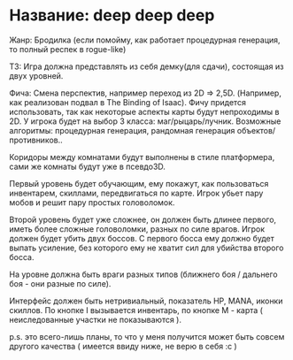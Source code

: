 Название: deep deep deep
=======
Жанр: Бродилка (если помойму, как работает процедурная генерация, то полный респек в rogue-like)

ТЗ: Игра должна представлять из себя демку(для сдачи), состоящая из двух уровней.

Фича: Смена перспектив, например переход из 2D => 2,5D. (Например, как реализован подвал в The Binding of Isaac). 
Фичу придется использовать, так как некоторые аспекты карты будут непроходимы в 2D. У игрока будет на выбор 3 класса: маг/рыцарь/лучник.
Возможные алгоритмы: процедурная генерация, рандомная генерация объектов/противников..

Коридоры между комнатами будут выполнены в стиле платформера, сами же комнаты будут уже в псевдо3D.

Первый уровень будет обучающим, ему покажут, как пользоваться инвентарем, скиллами, передвигаться по карте. Игрок убьет пару мобов и решит пару простых головоломок.

Второй уровень будет уже сложнее, он должен быть длинее первого, иметь более сложные головоломки, разных по силе врагов. Игрок должен будет убить двух боссов. С первого босса ему должно будет выпать усиление, без которого ему не хватит сил для убийства второго босса.

На уровне должна быть враги разных типов (ближнего боя / дальнего боя - они разные по силе).

Интерфейс должен быть нетривиальный, показатель HP, MANA, иконки скиллов. По кнопке I вызывается инвентарь, по кнопке M - карта ( неиследованные участки не показываются ).

p.s. это всего-лишь планы, то что у меня получится может быть совсем другого качества ( имеется ввиду ниже, не верю в себя :c )
